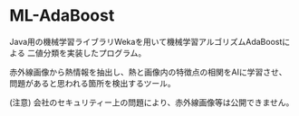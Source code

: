 # ML-AdaBoost

Java用の機械学習ライブラリWekaを用いて機械学習アルゴリズムAdaBoostによる
二値分類を実装したプログラム。

赤外線画像から熱情報を抽出し、熱と画像内の特徴点の相関をAIに学習させ、
問題があると思われる箇所を検出するツール。

(注意)
会社のセキュリティー上の問題により、赤外線画像等は公開できません。
